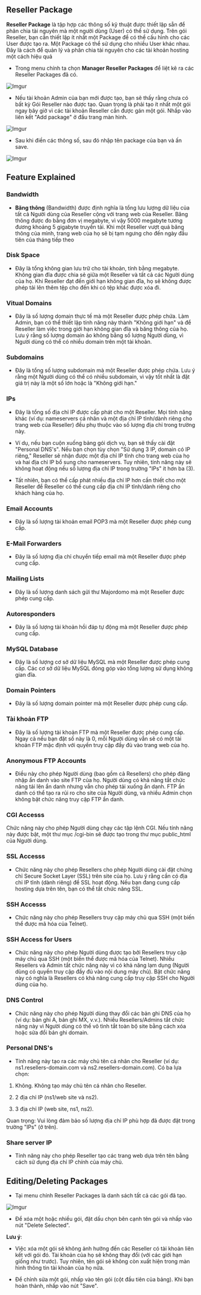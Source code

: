 ## Reseller Package
**Reseller Package** là tập hợp các thông số kỹ thuật được thiết lập sẵn để phân chia tài nguyên mà một người dùng (User) có thể sử dụng. Trên gói Reseller, bạn cần thiết lập ít nhất một Package để có thể cấu hình cho các User được tạo ra. Một Package có thể sử dụng cho nhiều User khác nhau. Đây là cách để quản lý và phân chia tài nguyên cho các tài khoản hosting một cách hiệu quả

- Trong menu chính ta chọn **Manager Reseller Packages** để liệt kê ra các Reseller Packages đã có.

![Imgur](https://i.imgur.com/djk2fW7.png)

- Nếu tài khoản Admin của bạn mới được tạo, bạn sẽ thấy rằng chưa có bất kỳ Gói Reseller nào được tạo. Quan trọng là phải tạo ít nhất một gói ngay bây giờ vì các tài khoản Reseller cần được gán một gói. Nhấp vào liên kết "Add package" ở đầu trang màn hình.

![Imgur](https://i.imgur.com/gaS4XFl.png)

- Sau khi điền các thông số, sau đó nhập tên package của bạn và ấn save. 

![Imgur](https://i.imgur.com/LSEiafF.png)

## Feature Explained

### Bandwidth
- **Băng thông** (Bandwidth) được định nghĩa là tổng lưu lượng dữ liệu của tất cả Người dùng của Reseller cộng với trang web của Reseller. Băng thông được đo bằng đơn vị megabyte, vì vậy 5000 megabyte tương đương khoảng 5 gigabyte truyền tải. Khi một Reseller vượt quá băng thông của mình, trang web của họ sẽ bị tạm ngưng cho đến ngày đầu tiên của tháng tiếp theo

### Disk Space
- Đây là tổng không gian lưu trữ cho tài khoản, tính bằng megabyte. Không gian đĩa được chia sẻ giữa một Reseller và tất cả các Người dùng của họ. Khi Reseller đạt đến giới hạn không gian đĩa, họ sẽ không được phép tải lên thêm tệp cho đến khi có tệp khác được xóa đi.

### Vitual Domains
- Đây là số lượng domain thực tế mà một Reseller được phép chứa. Làm Admin, bạn có thể thiết lập tính năng này thành "Không giới hạn" và để Reseller làm việc trong giới hạn không gian đĩa và băng thông của họ. Lưu ý rằng số lượng domain ảo không bằng số lượng Người dùng, vì Người dùng có thể có nhiều domain trên một tài khoản.

### Subdomains
- Đây là tổng số lượng subdomain mà một Reseller được phép chứa. Lưu ý rằng một Người dùng có thể có nhiều subdomain, vì vậy tốt nhất là đặt giá trị này là một số lớn hoặc là "Không giới hạn."

### IPs 
- Đây là tổng số địa chỉ IP được cấp phát cho một Reseller. Mọi tính năng khác (ví dụ: nameservers cá nhân và một địa chỉ IP tĩnh/dành riêng cho trang web của Reseller) đều phụ thuộc vào số lượng địa chỉ trong trường này.

- Ví dụ, nếu bạn cuộn xuống bảng gói dịch vụ, bạn sẽ thấy cài đặt "Personal DNS's". Nếu bạn chọn tùy chọn "Sử dụng 3 IP, domain có IP riêng," Reseller sẽ nhận được một địa chỉ IP tĩnh cho trang web của họ và hai địa chỉ IP bổ sung cho nameservers. Tuy nhiên, tính năng này sẽ không hoạt động nếu số lượng địa chỉ IP trong trường "IPs" ít hơn ba (3).

- Tất nhiên, bạn có thể cấp phát nhiều địa chỉ IP hơn cần thiết cho một Reseller để Reseller có thể cung cấp địa chỉ IP tĩnh/dành riêng cho khách hàng của họ.

### Email Accounts

- Đây là số lượng tài khoản email POP3 mà một Reseller được phép cung cấp.

### E-Mail Forwarders

- Đây là số lượng địa chỉ chuyển tiếp email mà một Reseller được phép cung cấp.

### Mailing Lists

- Đây là số lượng danh sách gửi thư Majordomo mà một Reseller được phép cung cấp.

### Autoresponders

- Đây là số lượng tài khoản hồi đáp tự động mà một Reseller được phép cung cấp.

### MySQL Database

- Đây là số lượng cơ sở dữ liệu MySQL mà một Reseller được phép cung cấp. Các cơ sở dữ liệu MySQL đóng góp vào tổng lượng sử dụng không gian đĩa.

### Domain Pointers

- Đây là số lượng domain pointer mà một Reseller được phép cung cấp.

### Tài khoản FTP

- Đây là số lượng tài khoản FTP mà một Reseller được phép cung cấp. Ngay cả nếu bạn đặt số này là 0, mỗi Người dùng vẫn sẽ có một tài khoản FTP mặc định với quyền truy cập đầy đủ vào trang web của họ.

### Anonymous FTP Accounts

- Điều này cho phép Người dùng (bao gồm cả Resellers) cho phép đăng nhập ẩn danh vào site FTP của họ. Người dùng có khả năng tắt chức năng tải lên ẩn danh nhưng vẫn cho phép tải xuống ẩn danh. FTP ẩn danh có thể tạo ra rủi ro cho site của Người dùng, và nhiều Admin chọn không bật chức năng truy cập FTP ẩn danh.

### CGI Accesss

Chức năng này cho phép Người dùng chạy các tập lệnh CGI. Nếu tính năng này được bật, một thư mục /cgi-bin sẽ được tạo trong thư mục public_html của Người dùng.

### SSL Accesss

- Chức năng này cho phép Resellers cho phép Người dùng cài đặt chứng chỉ Secure Socket Layer (SSL) trên site của họ. Lưu ý rằng cần có địa chỉ IP tĩnh (dành riêng) để SSL hoạt động. Nếu bạn đang cung cấp hosting dựa trên tên, bạn có thể tắt chức năng SSL.

### SSH Accesss

- Chức năng này cho phép Resellers truy cập máy chủ qua SSH (một biến thể được mã hóa của Telnet).

### SSH Access for Users

- Chức năng này cho phép Người dùng được tạo bởi Resellers truy cập máy chủ qua SSH (một biến thể được mã hóa của Telnet). Nhiều Resellers và Admin tắt chức năng này vì có khả năng lạm dụng (Người dùng có quyền truy cập đầy đủ vào nội dung máy chủ). Bật chức năng này có nghĩa là Resellers có khả năng cung cấp truy cập SSH cho Người dùng của họ.

### DNS Control

- Chức năng này cho phép Người dùng thay đổi các bản ghi DNS của họ (ví dụ: bản ghi A, bản ghi MX, v.v.). Nhiều Resellers/Admins tắt chức năng này vì Người dùng có thể vô tình tắt toàn bộ site bằng cách xóa hoặc sửa đổi bản ghi domain.

### Personal DNS's

- Tính năng này tạo ra các máy chủ tên cá nhân cho Reseller (ví dụ: ns1.resellers-domain.com và ns2.resellers-domain.com). Có ba lựa chọn:

1. Không. Không tạo máy chủ tên cá nhân cho Reseller.

2. 2 địa chỉ IP (ns1/web site và ns2).

3. 3 địa chỉ IP (web site, ns1, ns2).

Quan trọng: Vui lòng đảm bảo số lượng địa chỉ IP phù hợp đã được đặt trong trường "IPs" (ở trên).

### Share server IP

- Tính năng này cho phép Reseller tạo các trang web dựa trên tên bằng cách sử dụng địa chỉ IP chính của máy chủ.

## Editing/Deleting Packages
- Tại menu chính Reseller Packages là danh sách tất cả các gói đã tạo.

![Imgur](https://i.imgur.com/fj1fHLf.png)

- Để xóa một hoặc nhiều gói, đặt dấu chọn bên cạnh tên gói và nhấp vào nút "Delete Selected".

**Lưu ý**:

- Việc xóa một gói sẽ không ảnh hưởng đến các Reseller có tài khoản liên kết với gói đó. Tài khoản của họ sẽ không thay đổi (với các giới hạn giống như trước). Tuy nhiên, tên gói sẽ không còn xuất hiện trong màn hình thông tin tài khoản của họ nữa.

- Để chỉnh sửa một gói, nhấp vào tên gói (cột đầu tiên của bảng). Khi bạn hoàn thành, nhấp vào nút "Save".

